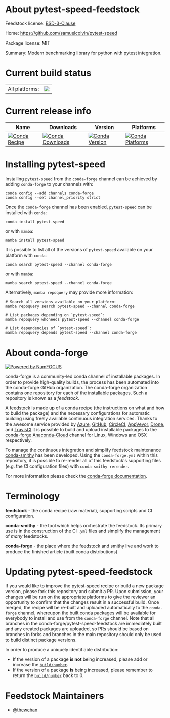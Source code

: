 About pytest-speed-feedstock
============================

Feedstock license: [BSD-3-Clause](https://github.com/conda-forge/pytest-speed-feedstock/blob/main/LICENSE.txt)

Home: https://github.com/samuelcolvin/pytest-speed

Package license: MIT

Summary: Modern benchmarking library for python with pytest integration.

Current build status
====================


<table><tr><td>All platforms:</td>
    <td>
      <a href="https://dev.azure.com/conda-forge/feedstock-builds/_build/latest?definitionId=20370&branchName=main">
        <img src="https://dev.azure.com/conda-forge/feedstock-builds/_apis/build/status/pytest-speed-feedstock?branchName=main">
      </a>
    </td>
  </tr>
</table>

Current release info
====================

| Name | Downloads | Version | Platforms |
| --- | --- | --- | --- |
| [![Conda Recipe](https://img.shields.io/badge/recipe-pytest--speed-green.svg)](https://anaconda.org/conda-forge/pytest-speed) | [![Conda Downloads](https://img.shields.io/conda/dn/conda-forge/pytest-speed.svg)](https://anaconda.org/conda-forge/pytest-speed) | [![Conda Version](https://img.shields.io/conda/vn/conda-forge/pytest-speed.svg)](https://anaconda.org/conda-forge/pytest-speed) | [![Conda Platforms](https://img.shields.io/conda/pn/conda-forge/pytest-speed.svg)](https://anaconda.org/conda-forge/pytest-speed) |

Installing pytest-speed
=======================

Installing `pytest-speed` from the `conda-forge` channel can be achieved by adding `conda-forge` to your channels with:

```
conda config --add channels conda-forge
conda config --set channel_priority strict
```

Once the `conda-forge` channel has been enabled, `pytest-speed` can be installed with `conda`:

```
conda install pytest-speed
```

or with `mamba`:

```
mamba install pytest-speed
```

It is possible to list all of the versions of `pytest-speed` available on your platform with `conda`:

```
conda search pytest-speed --channel conda-forge
```

or with `mamba`:

```
mamba search pytest-speed --channel conda-forge
```

Alternatively, `mamba repoquery` may provide more information:

```
# Search all versions available on your platform:
mamba repoquery search pytest-speed --channel conda-forge

# List packages depending on `pytest-speed`:
mamba repoquery whoneeds pytest-speed --channel conda-forge

# List dependencies of `pytest-speed`:
mamba repoquery depends pytest-speed --channel conda-forge
```


About conda-forge
=================

[![Powered by
NumFOCUS](https://img.shields.io/badge/powered%20by-NumFOCUS-orange.svg?style=flat&colorA=E1523D&colorB=007D8A)](https://numfocus.org)

conda-forge is a community-led conda channel of installable packages.
In order to provide high-quality builds, the process has been automated into the
conda-forge GitHub organization. The conda-forge organization contains one repository
for each of the installable packages. Such a repository is known as a *feedstock*.

A feedstock is made up of a conda recipe (the instructions on what and how to build
the package) and the necessary configurations for automatic building using freely
available continuous integration services. Thanks to the awesome service provided by
[Azure](https://azure.microsoft.com/en-us/services/devops/), [GitHub](https://github.com/),
[CircleCI](https://circleci.com/), [AppVeyor](https://www.appveyor.com/),
[Drone](https://cloud.drone.io/welcome), and [TravisCI](https://travis-ci.com/)
it is possible to build and upload installable packages to the
[conda-forge](https://anaconda.org/conda-forge) [Anaconda-Cloud](https://anaconda.org/)
channel for Linux, Windows and OSX respectively.

To manage the continuous integration and simplify feedstock maintenance
[conda-smithy](https://github.com/conda-forge/conda-smithy) has been developed.
Using the ``conda-forge.yml`` within this repository, it is possible to re-render all of
this feedstock's supporting files (e.g. the CI configuration files) with ``conda smithy rerender``.

For more information please check the [conda-forge documentation](https://conda-forge.org/docs/).

Terminology
===========

**feedstock** - the conda recipe (raw material), supporting scripts and CI configuration.

**conda-smithy** - the tool which helps orchestrate the feedstock.
                   Its primary use is in the construction of the CI ``.yml`` files
                   and simplify the management of *many* feedstocks.

**conda-forge** - the place where the feedstock and smithy live and work to
                  produce the finished article (built conda distributions)


Updating pytest-speed-feedstock
===============================

If you would like to improve the pytest-speed recipe or build a new
package version, please fork this repository and submit a PR. Upon submission,
your changes will be run on the appropriate platforms to give the reviewer an
opportunity to confirm that the changes result in a successful build. Once
merged, the recipe will be re-built and uploaded automatically to the
`conda-forge` channel, whereupon the built conda packages will be available for
everybody to install and use from the `conda-forge` channel.
Note that all branches in the conda-forge/pytest-speed-feedstock are
immediately built and any created packages are uploaded, so PRs should be based
on branches in forks and branches in the main repository should only be used to
build distinct package versions.

In order to produce a uniquely identifiable distribution:
 * If the version of a package **is not** being increased, please add or increase
   the [``build/number``](https://docs.conda.io/projects/conda-build/en/latest/resources/define-metadata.html#build-number-and-string).
 * If the version of a package **is** being increased, please remember to return
   the [``build/number``](https://docs.conda.io/projects/conda-build/en/latest/resources/define-metadata.html#build-number-and-string)
   back to 0.

Feedstock Maintainers
=====================

* [@thewchan](https://github.com/thewchan/)


